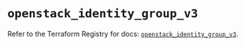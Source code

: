 # `openstack_identity_group_v3`

Refer to the Terraform Registry for docs: [`openstack_identity_group_v3`](https://registry.terraform.io/providers/terraform-provider-openstack/openstack/1.54.1/docs/resources/identity_group_v3).
